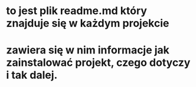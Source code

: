 # to jest plik readme.md który znajduje się w każdym projekcie
# zawiera się w nim informacje jak zainstalować projekt, czego dotyczy i tak dalej.
